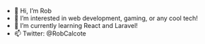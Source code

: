 - 👋 Hi, I’m Rob
- 👀 I’m interested in web development, gaming, or any cool tech!
- 🌱 I’m currently learning React and Laravel!
- 📫 Twitter: @RobCalcote

<!---
robcalcote/robcalcote is a ✨ special ✨ repository because its `README.md` (this file) appears on your GitHub profile.
You can click the Preview link to take a look at your changes.
--->
